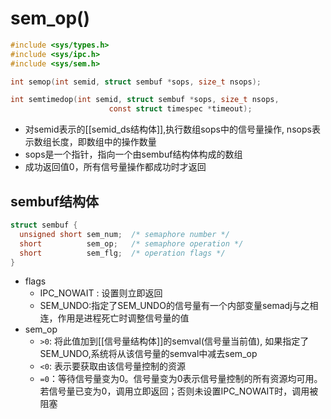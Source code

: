 # sem_op()

```c
#include <sys/types.h>
#include <sys/ipc.h>
#include <sys/sem.h>

int semop(int semid, struct sembuf *sops, size_t nsops);

int semtimedop(int semid, struct sembuf *sops, size_t nsops,
                      const struct timespec *timeout);
```

- 对semid表示的[[semid_ds结构体]],执行数组sops中的信号量操作, nsops表示数组长度，即数组中的操作数量
- sops是一个指针，指向一个由sembuf结构体构成的数组
- 成功返回值0，所有信号量操作都成功时才返回

## sembuf结构体 

  ```c
  struct sembuf {
    unsigned short sem_num;  /* semaphore number */
    short          sem_op;   /* semaphore operation */
    short          sem_flg;  /* operation flags */
  }
  ```
  
- flags 
  - IPC_NOWAIT : 设置则立即返回
  - SEM_UNDO:指定了SEM_UNDO的信号量有一个内部变量semadj与之相连，作用是进程死亡时调整信号量的值
- sem_op
  -  `>0`: 将此值加到[[信号量结构体]]的semval(信号量当前值), 如果指定了SEM_UNDO,系统将从该信号量的semval中减去sem_op
  -  `<0`: 表示要获取由该信号量控制的资源
  - `=0`：等待信号量变为0。信号量变为0表示信号量控制的所有资源均可用。若信号量已变为0，调用立即返回；否则未设置IPC_NOWAIT时，调用被阻塞